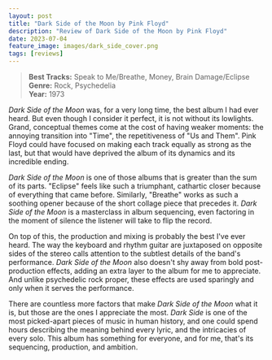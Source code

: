 ```yaml
---
layout: post
title: "Dark Side of the Moon by Pink Floyd"
description: "Review of Dark Side of the Moon by Pink Floyd"
date: 2023-07-04
feature_image: images/dark_side_cover.png
tags: [reviews]
---
```


>**Best Tracks:** Speak to Me/Breathe, Money, Brain Damage/Eclipse<br>
>**Genre:** Rock, Psychedelia<br>
>**Year:** 1973

*Dark Side of the Moon* was, for a very long time, the best album I had ever heard. But even though I consider it perfect, it is not without its lowlights.  Grand, conceptual themes come at the cost of having weaker moments: the annoying transition into "Time", the repetitiveness of "Us and Them". Pink Floyd could have focused on making each track equally as strong as the last, but that would have deprived the album of its dynamics and its incredible ending.

<!--more-->

*Dark Side of the Moon* is one of those albums that is greater than the sum of its parts. "Eclipse" feels like such a triumphant, cathartic closer because of everything that came before. Similarly, "Breathe" works as such a soothing opener because of the short collage piece that precedes it. *Dark Side of the Moon* is a masterclass in album sequencing, even factoring in the moment of silence the listener will take to flip the record.

On top of this, the production and mixing is probably the best I've ever heard. The way the keyboard and rhythm guitar are juxtaposed on opposite sides of the stereo calls attention to the subtlest details of the band's performance. *Dark Side of the Moon* also doesn't shy away from bold post-production effects, adding an extra layer to the album for me to appreciate. And unlike psychedelic rock proper, these effects are used sparingly and only when it serves the performance.

There are countless more factors that make *Dark Side of the Moon* what it is, but those are the ones I appreciate the most. *Dark Side* is one of the most picked-apart pieces of music in human history, and one could spend hours describing the meaning behind every lyric, and the intricacies of every solo. This album has something for everyone, and for me, that's its sequencing, production, and ambition.